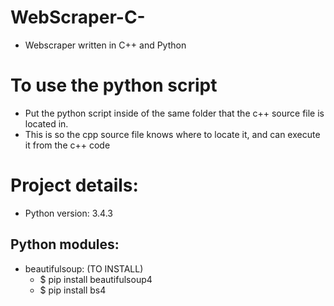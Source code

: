 # WebScraper-C-
- Webscraper written in C++ and Python

# To use the python script
- Put the python script inside of the same folder that the c++ source file is located in.
- This is so the cpp source file knows where to locate it, and can execute it from the c++ code

# Project details:
- Python version: 3.4.3
## Python modules:
- beautifulsoup: (TO INSTALL)
    - $ pip install beautifulsoup4
    - $ pip install bs4



